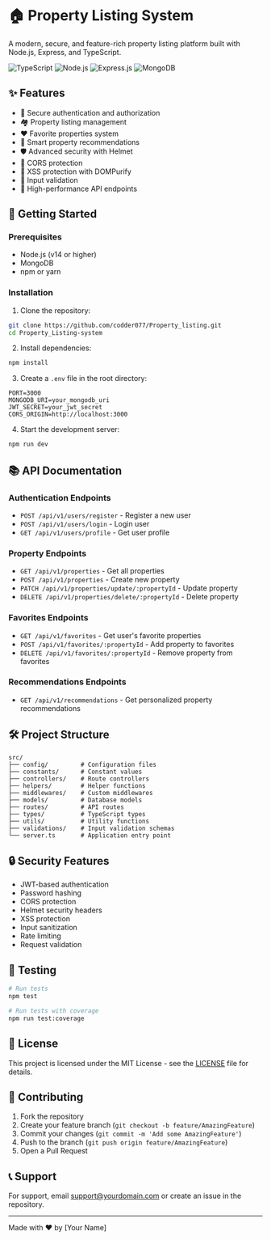 # 🏠 Property Listing System

A modern, secure, and feature-rich property listing platform built with Node.js, Express, and TypeScript.

![TypeScript](https://img.shields.io/badge/TypeScript-007ACC?style=for-the-badge&logo=typescript&logoColor=white)
![Node.js](https://img.shields.io/badge/Node.js-43853D?style=for-the-badge&logo=node.js&logoColor=white)
![Express.js](https://img.shields.io/badge/Express.js-000000?style=for-the-badge&logo=express&logoColor=white)
![MongoDB](https://img.shields.io/badge/MongoDB-4EA94B?style=for-the-badge&logo=mongodb&logoColor=white)

## ✨ Features

- 🔐 Secure authentication and authorization
- 🏘️ Property listing management
- ❤️ Favorite properties system
- 🎯 Smart property recommendations
- 🛡️ Advanced security with Helmet
- 🔄 CORS protection
- 🧹 XSS protection with DOMPurify
- 📝 Input validation
- 🚀 High-performance API endpoints

## 🚀 Getting Started

### Prerequisites

- Node.js (v14 or higher)
- MongoDB
- npm or yarn

### Installation

1. Clone the repository:
```bash
git clone https://github.com/codder077/Property_listing.git
cd Property_Listing-system
```

2. Install dependencies:
```bash
npm install
```

3. Create a `.env` file in the root directory:
```env
PORT=3000
MONGODB_URI=your_mongodb_uri
JWT_SECRET=your_jwt_secret
CORS_ORIGIN=http://localhost:3000
```

4. Start the development server:
```bash
npm run dev
```

## 📚 API Documentation

### Authentication Endpoints
- `POST /api/v1/users/register` - Register a new user
- `POST /api/v1/users/login` - Login user
- `GET /api/v1/users/profile` - Get user profile

### Property Endpoints
- `GET /api/v1/properties` - Get all properties
- `POST /api/v1/properties` - Create new property
- `PATCH /api/v1/properties/update/:propertyId` - Update property
- `DELETE /api/v1/properties/delete/:propertyId` - Delete property

### Favorites Endpoints
- `GET /api/v1/favorites` - Get user's favorite properties
- `POST /api/v1/favorites/:propertyId` - Add property to favorites
- `DELETE /api/v1/favorites/:propertyId` - Remove property from favorites

### Recommendations Endpoints
- `GET /api/v1/recommendations` - Get personalized property recommendations

## 🛠️ Project Structure

```
src/
├── config/         # Configuration files
├── constants/      # Constant values
├── controllers/    # Route controllers
├── helpers/        # Helper functions
├── middlewares/    # Custom middlewares
├── models/         # Database models
├── routes/         # API routes
├── types/          # TypeScript types
├── utils/          # Utility functions
├── validations/    # Input validation schemas
└── server.ts       # Application entry point
```

## 🔒 Security Features

- JWT-based authentication
- Password hashing
- CORS protection
- Helmet security headers
- XSS protection
- Input sanitization
- Rate limiting
- Request validation

## 🧪 Testing

```bash
# Run tests
npm test

# Run tests with coverage
npm run test:coverage
```

## 📝 License

This project is licensed under the MIT License - see the [LICENSE](LICENSE) file for details.

## 👥 Contributing

1. Fork the repository
2. Create your feature branch (`git checkout -b feature/AmazingFeature`)
3. Commit your changes (`git commit -m 'Add some AmazingFeature'`)
4. Push to the branch (`git push origin feature/AmazingFeature`)
5. Open a Pull Request

## 📞 Support

For support, email support@yourdomain.com or create an issue in the repository.

---

Made with ❤️ by [Your Name] 
